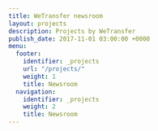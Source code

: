 ```yaml
---
title: WeTransfer newsroom
layout: projects
description: Projects by WeTransfer
publish_date: 2017-11-01 03:00:00 +0000
menu:
  footer:
    identifier: _projects
    url: "/projects/"
    weight: 1
    title: Newsroom
  navigation:
    identifier: _projects
    weight: 2
    title: Newsroom
---
```

